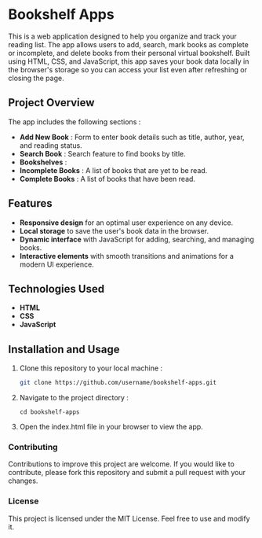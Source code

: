 # Bookshelf Apps

This is a web application designed to help you organize and track your reading list. The app allows users to add, search, mark books as complete or incomplete, and delete books from their personal virtual bookshelf. Built using HTML, CSS, and JavaScript, this app saves your book data locally in the browser's storage so you can access your list even after refreshing or closing the page.

## Project Overview

The app includes the following sections :
- **Add New Book** : Form to enter book details such as title, author, year, and reading status.
- **Search Book** : Search feature to find books by title.
- **Bookshelves** :
- **Incomplete Books** : A list of books that are yet to be read.
- **Complete Books** : A list of books that have been read.

## Features

- **Responsive design** for an optimal user experience on any device.
- **Local storage** to save the user's book data in the browser.
- **Dynamic interface** with JavaScript for adding, searching, and managing books.
- **Interactive elements** with smooth transitions and animations for a modern UI experience.

## Technologies Used

- **HTML**
- **CSS**
- **JavaScript**

## Installation and Usage

1. Clone this repository to your local machine :
   ```bash
   git clone https://github.com/username/bookshelf-apps.git
2. Navigate to the project directory :
   ```
   cd bookshelf-apps
3. Open the index.html file in your browser to view the app.

### Contributing

Contributions to improve this project are welcome. If you would like to contribute, please fork this repository and submit a pull request with your changes.

### License

This project is licensed under the MIT License. Feel free to use and modify it.
